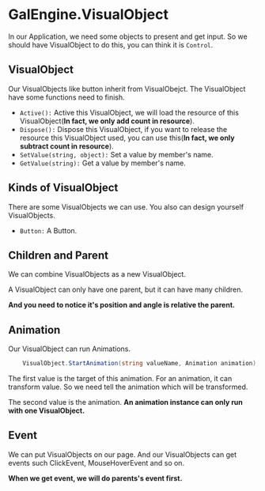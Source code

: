 # GalEngine.VisualObject

In our Application, we need some objects to present and get input.
So we should have VisualObject to do this, you can think it is `Control`.

## VisualObject

Our VisualObjects like button inherit from VisualObejct.
The VisualObject have some functions need to finish.

- `Active():` Active this VisualObject, we will load the resource of this VisualObject(**In fact, we only add count in resource**).
- `Dispose():` Dispose this VisualObject, if you want to release the resource this VisualObject used, you can use this(**In fact, we only subtract count in resource**).
- `SetValue(string, object):` Set a value by member's name.
- `GetValue(string):` Get a value by member's name.


## Kinds of VisualObject

There are some VisualObjects we can use. 
You also can design yourself VisualObjects.

- `Button:` A Button.

## Children and Parent

We can combine VisualObjects as a new VisualObject.

A VisualObject can only have one parent, but it can have many children.

**And you need to notice it's position and angle is relative the parent.**

## Animation

Our VisualObject can run Animations. 

```C#
    VisualObject.StartAnimation(string valueName, Animation animation);
```

The first value is the target of this animation.
For an animation, it can transform value. So we need tell the animation which will be transformed.

The second value is the animation. **An animation instance can only run with one VisualObject.**

## Event

We can put VisualObjects on our page.
And our VisualObjects can get events such ClickEvent, MouseHoverEvent and so on.

**When we get event, we will do parents's event first.**